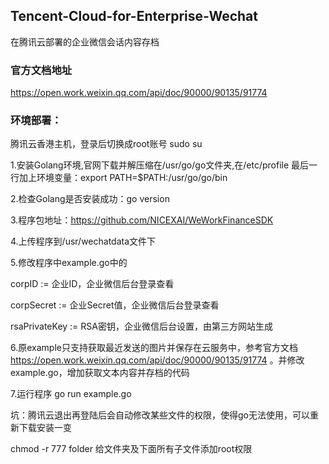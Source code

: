 ## Tencent-Cloud-for-Enterprise-Wechat
在腾讯云部署的企业微信会话内容存档

### 官方文档地址
https://open.work.weixin.qq.com/api/doc/90000/90135/91774

### 环境部署：
腾讯云香港主机，登录后切换成root账号 sudo su

1.安装Golang环境,官网下载并解压缩在/usr/go/go文件夹,在/etc/profile 最后一行加上环境变量：export PATH=$PATH:/usr/go/go/bin

2.检查Golang是否安装成功：go version

3.程序包地址：https://github.com/NICEXAI/WeWorkFinanceSDK

4.上传程序到/usr/wechatdata文件下

5.修改程序中example.go中的	

corpID := 企业ID，企业微信后台登录查看

corpSecret := 企业Secret值，企业微信后台登录查看

rsaPrivateKey := RSA密钥，企业微信后台设置，由第三方网站生成

6.原example只支持获取最近发送的图片并保存在云服务中，参考官方文档 https://open.work.weixin.qq.com/api/doc/90000/90135/91774 。并修改example.go，增加获取文本内容并存档的代码

7.运行程序 go run example.go

坑：腾讯云退出再登陆后会自动修改某些文件的权限，使得go无法使用，可以重新下载安装一变

chmod -r 777 folder   给文件夹及下面所有子文件添加root权限
